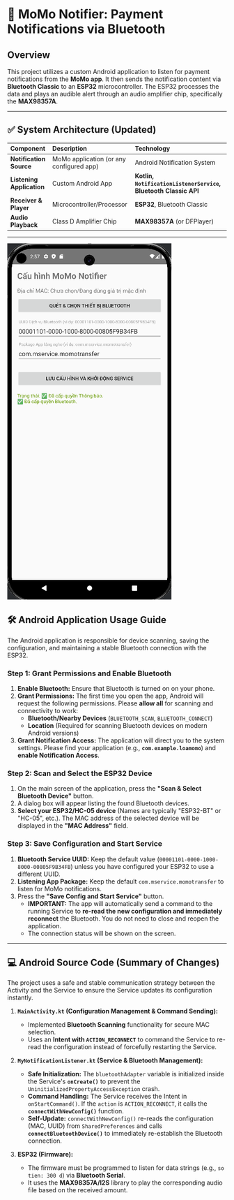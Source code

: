 # 🔔 MoMo Notifier: Payment Notifications via Bluetooth

## Overview

This project utilizes a custom Android application to listen for payment notifications from the **MoMo app**. It then sends the notification content via **Bluetooth Classic** to an **ESP32** microcontroller. The ESP32 processes the data and plays an audible alert through an audio amplifier chip, specifically the **MAX98357A**.

---

## ✅ System Architecture (Updated)

| Component | Description | Technology |
| :--- | :--- | :--- |
| **Notification Source** | MoMo application (or any configured app) | Android Notification System |
| **Listening Application** | Custom Android App | **Kotlin, `NotificationListenerService`, Bluetooth Classic API** |
| **Receiver & Player** | Microcontroller/Processor | **ESP32**, Bluetooth Classic |
| **Audio Playback** | Class D Amplifier Chip | **MAX98357A** (or DFPlayer) |

---
![Hình ảnh minh họa cấp quyền thông báo](docs/AppDemo.png)
## 🛠️ Android Application Usage Guide

The Android application is responsible for device scanning, saving the configuration, and maintaining a stable Bluetooth connection with the ESP32.

### Step 1: Grant Permissions and Enable Bluetooth

1.  **Enable Bluetooth:** Ensure that Bluetooth is turned on on your phone.
2.  **Grant Permissions:** The first time you open the app, Android will request the following permissions. Please **allow all** for scanning and connectivity to work:
    * **Bluetooth/Nearby Devices** (`BLUETOOTH_SCAN`, `BLUETOOTH_CONNECT`)
    * **Location** (Required for scanning Bluetooth devices on modern Android versions)
3.  **Grant Notification Access:** The application will direct you to the system settings. Please find your application (e.g., **`com.example.loamomo`**) and **enable Notification Access**.

### Step 2: Scan and Select the ESP32 Device

1.  On the main screen of the application, press the **"Scan & Select Bluetooth Device"** button.
2.  A dialog box will appear listing the found Bluetooth devices.
3.  **Select your ESP32/HC-05 device** (Names are typically "ESP32-BT" or "HC-05", etc.). The MAC address of the selected device will be displayed in the **"MAC Address"** field.

### Step 3: Save Configuration and Start Service

1.  **Bluetooth Service UUID:** Keep the default value (`00001101-0000-1000-8000-00805F9B34FB`) unless you have configured your ESP32 to use a different UUID.
2.  **Listening App Package:** Keep the default `com.mservice.momotransfer` to listen for MoMo notifications.
3.  Press the **"Save Config and Start Service"** button.
    * **IMPORTANT:** The app will automatically send a command to the running Service to **re-read the new configuration and immediately reconnect** the Bluetooth. You do not need to close and reopen the application.
    * The connection status will be shown on the screen.

---

## 💻 Android Source Code (Summary of Changes)

The project uses a safe and stable communication strategy between the Activity and the Service to ensure the Service updates its configuration instantly.

1.  **`MainActivity.kt` (Configuration Management & Command Sending):**
    * Implemented **Bluetooth Scanning** functionality for secure MAC selection.
    * Uses an **Intent with `ACTION_RECONNECT`** to command the Service to re-read the configuration instead of forcefully restarting the Service.

2.  **`MyNotificationListener.kt` (Service & Bluetooth Management):**
    * **Safe Initialization:** The `bluetoothAdapter` variable is initialized inside the Service's **`onCreate()`** to prevent the `UninitializedPropertyAccessException` crash.
    * **Command Handling:** The Service receives the Intent in `onStartCommand()`. If the `action` is `ACTION_RECONNECT`, it calls the **`connectWithNewConfig()`** function.
    * **Self-Update:** `connectWithNewConfig()` re-reads the configuration (MAC, UUID) from `SharedPreferences` and calls **`connectBluetoothDevice()`** to immediately re-establish the Bluetooth connection.

3.  **ESP32 (Firmware):**
    * The firmware must be programmed to listen for data strings (e.g., `so tien: 300 d`) via **Bluetooth Serial**.
    * It uses the **MAX98357A/I2S** library to play the corresponding audio file based on the received amount.
